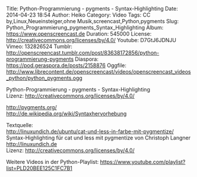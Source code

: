 Title: Python-Programmierung - pygments - Syntax-Highlighting
Date: 2014-04-23 18:54
Author: Heiko
Category: Video
Tags: CC by,Linux,Neueinsteiger,ohne Musik,screencast,Python,pygments
Slug: Python_Programmierung_pygments_Syntax_Highlighting
Album: https://www.openscreencast.de
Duration: 545000
License: http://creativecommons.org/licenses/by/4.0/
Youtube: D7GtJ6JDNJU
Vimeo: 132826524
Tumblr: http://openscreencast.tumblr.com/post/83638172856/python-programmierung-pygments
Diaspora: https://pod.geraspora.de/posts/2158876
Oggfile: http://www.librecontent.de/openscreencast/videos/openscreencast_videos_python/python_pygments.ogg

Python-Programmierung - pygments - Syntax-Highlighting  
Lizenz: <http://creativecommons.org/licenses/by/4.0/>  
  
<http://pygments.org/>  
<http://de.wikipedia.org/wiki/Syntaxhervorhebung>  
  
Textquelle:  
<http://linuxundich.de/ubuntu/cat-und-less-in-farbe-mit-pygmentize/>  
Syntax-Highlighting für cat und less mit pygmentize von Christoph Langner
<http://linuxundich.de>  
Lizenz: <http://creativecommons.org/licenses/by/4.0/>  
  
Weitere Videos in der Python-Playlist:
<https://www.youtube.com/playlist?list=PLD20BEE125C1FC7B1>  
  

